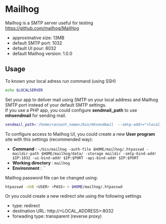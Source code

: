 # Mailhog

Mailhog is a SMTP server useful for testing https://github.com/mailhog/MailHog

* approximative size: 13MB
* default SMTP port: 1032
* default UI pour: 8032
* default Mailhog version: 1.0.0

## Usage

To known your local adress run command (using SSH)

```bash
echo $LOCALSERVER
```

Set your app to deliver mail using SMTP on your local address and Mailhog SMTP port instead of your default SMTP settings.  
If you use a PHP app, you could configure **sendmail_path** to use **mhsendmail** for sending mail.

```bash
sendmail_path='/home/<acount_name>/bin/mhsendmail  --smtp-addr="<local_address>:<mailhog_port>"'
```

To configure access to Mailhog UI, you could create a new **User program** site with this settings (recommended way):

* **Command** : `~/bin/mailhog -auth-file $HOME/mailhog/.htpasswd -maildir-path $HOME/mailhog/data/ -storage maildir -smtp-bind-addr $IP:1032 -ui-bind-addr $IP:$PORT -api-bind-addr $IP:$PORT`
* **Working directory** : `mailhog`
* **Environment** : ``

Mailhog password file can be changed using:

```bash
htpasswd -nbB <USER> <PASS> > $HOME/mailhog/.htpasswd
```

Or you could create a new redirect site using the following settings

* type: redirect
* destination URL: http://<LOCAL_ADDRESS>:8032
* forwading type: transparent (reverse proxy)
